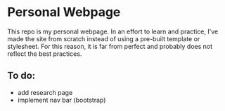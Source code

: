 # Personal Webpage
This repo is my personal webpage. In an effort to learn and practice, I've made the site from scratch instead of using a pre-built template or stylesheet. For this reason, it is far from perfect and probably does not reflect the best practices.

## To do:
* add research page
* implement nav bar (bootstrap)